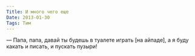 ```yaml
---
Title: И много чего еще
Date: 2013-01-30
Tags: Тим
---
```


<div class="text">— Папа, папа, давай ты будешь в туалете играть [на айпаде], а я буду какать и писать, и пускать пузыри!</div>